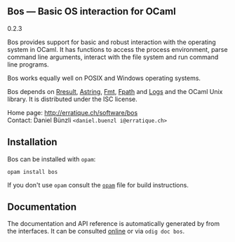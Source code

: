 Bos — Basic OS interaction for OCaml
-------------------------------------------------------------------------------
0.2.3

Bos provides support for basic and robust interaction with the
operating system in OCaml. It has functions to access the process
environment, parse command line arguments, interact with the file
system and run command line programs.

Bos works equally well on POSIX and Windows operating systems.

Bos depends on [Rresult][rresult], [Astring][astring], [Fmt][fmt],
[Fpath][fpath] and [Logs][logs] and the OCaml Unix library. It is
distributed under the ISC license.

[rresult]: http://erratique.ch/software/rresult
[astring]: http://erratique.ch/software/astring
[fmt]: http://erratique.ch/software/fmt
[fpath]: http://erratique.ch/software/fpath
[logs]: http://erratique.ch/software/logs

Home page: http://erratique.ch/software/bos  
Contact: Daniel Bünzli `<daniel.buenzl i@erratique.ch>`

## Installation

Bos can be installed with `opam`:

    opam install bos
    
If you don't use `opam` consult the [`opam`](opam) file for build
instructions.

## Documentation

The documentation and API reference is automatically generated by from
the interfaces. It can be consulted [online][doc] or via `odig doc bos`.

[doc]: http://erratique.ch/software/bos/doc/

